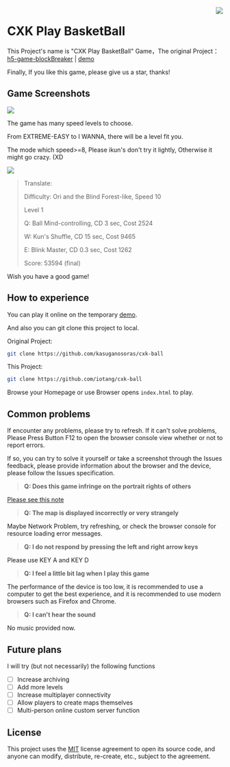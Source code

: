 <img src="https://i.imgur.com/aoB8Er1.png" align=right />

# CXK Play BasketBall

This Project's name is "CXK Play BasketBall" Game，The original Project：[h5-game-blockBreaker](https://github.com/yangyunhe369/h5-game-blockBreaker) | [demo](https://sycstudio.com/cxk-ball/)

Finally, If you like this game, please give us a star, thanks!

## Game Screenshots

![](https://s2.ax1x.com/2019/06/04/Vtzjuq.png)

The game has many speed levels to choose.

From EXTREME-EASY to I WANNA, there will be a level fit you.

The mode which speed>=8, Please ikun's don't try it lightly, Otherwise it might go crazy. (XD

![](https://s2.ax1x.com/2019/06/04/VN9bCD.gif)

> Translate:
>
> Difficulty: Ori and the Blind Forest-like, Speed 10
>
> Level 1
>
> Q: Ball Mind-controlling, CD 3 sec, Cost 2524
>
> W: Kun's Shuffle, CD 15 sec, Cost 9465
>
> E: Blink Master, CD 0.3 sec, Cost 1262
>
> Score: 53594 (final)

Wish you have a good game!

## How to experience

You can play it online on the temporary [demo](https://sycstudio.com/cxk-ball/).

And also you can git clone this project to local.

Original Project:

```bash
git clone https://github.com/kasuganosoras/cxk-ball
```

This Project:

```bash
git clone https://github.com/iotang/cxk-ball
```

Browse your Homepage or use Browser opens `index.html` to play.

## Common problems

If encounter any problems, please try to refresh. If it can't solve problems, Please Press Button F12 to open the browser console view whether or not to report errors.

If so, you can try to solve it yourself or take a screenshot through the Issues feedback, please provide information about the browser and the device, please follow the Issues specification.

> __Q: Does this game infringe on the portrait rights of others__

[Please see this note](about.md)

> __Q: The map is displayed incorrectly or very strangely__

Maybe Network Problem, try refreshing, or check the browser console for resource loading error messages.

> __Q: I do not respond by pressing the left and right arrow keys__

Please use KEY A and KEY D

> __Q: I feel a little bit lag when I play this game__

The performance of the device is too low, it is recommended to use a computer to get the best experience, and it is recommended to use modern browsers such as Firefox and Chrome.

> __Q: I can't hear the sound__

No music provided now.

## Future plans

I will try (but not necessarily) the following functions

- [ ] Increase archiving
- [ ] Add more levels
- [ ] Increase multiplayer connectivity
- [ ] Allow players to create maps themselves
- [ ] Multi-person online custom server function

## License

This project uses the [MIT](LICENSE) license agreement to open its source code, and anyone can modify, distribute, re-create, etc., subject to the agreement.
